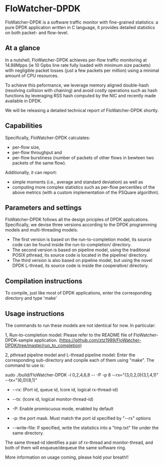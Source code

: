 # FloWatcher-DPDK
FloWatcher-DPDK is a software traffic monitor with fine-grained statistics:
 a pure DPDK application written in C language, it provides detailed statistics on both packet- and flow-level. 
 
## At a glance
 In a nutshell, FloWatcher-DPDK achieves per-flow traffic monitoring at 14.88Mpps (ie 10 Gpbs line rate fully loaded  with minimum size  packets) with negligible packet losses (just a few packets per million) using a minimal amount of CPU resources.
 
To achieve this peformance, we leverage memory aligned double-hash (resolving collision with chaining) and avoid costly operations such as hash functions by leveraging RSS hash computed by the NIC and recently made available in DPDK.

We will be releasing a detailed technical report of FloWatcher-DPDK shortly.
 
 
## Capabilities
Specifically, FloWatcher-DPDK calculates:
* per-flow size, 
* per-flow throughput and 
* per-flow burstiness (number of packets of other flows in bewteen two packets of the same flow). 

Additionally, it can report:
* simple moments (i.e., average and standard deviation) as well as 
* computing more complex statistics such as per-flow percentiles of the above metrics (with a custom implementation of the PSQuare algorithm).

## Parameters and settings
FloWatcher-DPDK follows all the design priciples of DPDK applications. Specifically, we devise three versions according to the DPDK programming models and multi-threading models. 
* The first version is based on the run-to-completion model, its source code can be found inside the run-to-completion/ directory.
* The second version is based on pipeline model, using the traditional POSIX pthread, its source code is located in the pipeline/ directory.
* The third version is also based on pipeline model, but using the novel DPDK L-thread, its source code is inside the cooperative/ directory.

## Compilation instructions 
To compile, just like most of DPDK applications, enter the corresponding directory and type 'make'

## Usage instructions
The commands to run these models are not identical for now. In particular:

1, Run-to-completion model: Please refer to the README file of FloWatcher-DPDK-sample application. (https://github.com/ztz1989/FloWatcher-DPDK/tree/master/run_to_completion)

2, pthread pipeline model and L-thread pipeline model: Enter the corresponding sub-directory and conpile each of them using "make". The command to use is: 

sudo ./build/FloWatcher-DPDK -l 0,2,4,6,8 -- -P -p 8 --rx="(3,0,2,0)(3,1,4,1)" --tx="(6,0)(8,1)"

* --rx: (Port id, queue id, lcore id, logical rx-thread-id)

* --tx: (lcore id, logical monitor-thread-id)

* -P: Enable promiscuous mode, enabled by default

* -p: the port mask. Must match the port id specified by "--rx" options

* --write-file: If specified, write the statistics into a "tmp.txt" file under the same directory.

The same thread-id identifies a pair of rx-thread and monitor-thread, and both of them will enqueue/dequeue the same software ring.

More information on usage coming, please hold your breath!!
 

